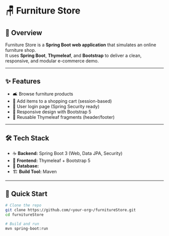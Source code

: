 # 🪑 Furniture Store

## 📖 Overview  
Furniture Store is a **Spring Boot web application** that simulates an online furniture shop.  
It uses **Spring Boot**, **Thymeleaf**, and **Bootstrap** to deliver a clean, responsive, and modular e-commerce demo.  

---

## ✨ Features  
- 🛋️ Browse furniture products  
- 🛒 Add items to a shopping cart (session-based)  
- 🔑 User login page (Spring Security ready)  
- 🎨 Responsive design with Bootstrap 5  
- 🧩 Reusable Thymeleaf fragments (header/footer)  

---

## 🛠️ Tech Stack  
- ☕ **Backend:** Spring Boot 3 (Web, Data JPA, Security)  
- 🎨 **Frontend:** Thymeleaf + Bootstrap 5  
- 💾 **Database:** 
- 🏗️ **Build Tool:** Maven  

---

## 🚀 Quick Start  

```bash
# Clone the repo
git clone https://github.com/<your-org>/furnitureStore.git
cd furnitureStore

# Build and run
mvn spring-boot:run
